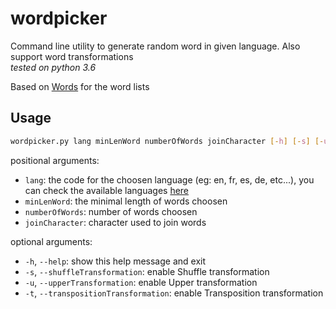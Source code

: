 # wordpicker

Command line utility to generate random word in given language. Also support word transformations  
*tested on python 3.6*

Based on [Words](https://github.com/lorenbrichter/Words) for the word lists

## Usage

```sh
wordpicker.py lang minLenWord numberOfWords joinCharacter [-h] [-s] [-u] [-t]
```

positional arguments:

- `lang`: the code for the choosen language (eg: en, fr, es, de, etc...), you can check the available languages [here](https://github.com/lorenbrichter/Words/tree/master/Words)
- `minLenWord`: the minimal length of words choosen
- `numberOfWords`: number of words choosen
- `joinCharacter`: character used to join words

optional arguments:

- `-h`, `--help`: show this help message and exit
- `-s`, `--shuffleTransformation`: enable Shuffle transformation
- `-u`, `--upperTransformation`: enable Upper transformation
- `-t`, `--transpositionTransformation`: enable Transposition transformation
